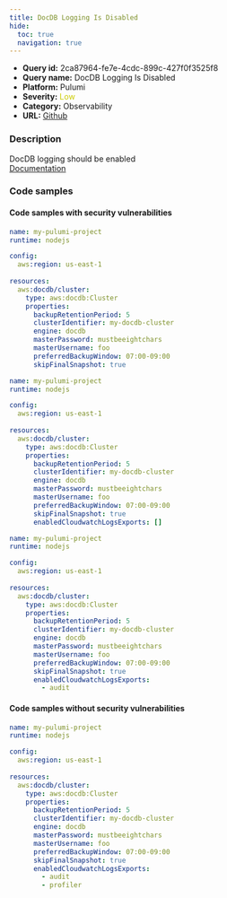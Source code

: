 ```yaml
---
title: DocDB Logging Is Disabled
hide:
  toc: true
  navigation: true
---
```


<style>
  .highlight .hll {
    background-color: #ff171742;
  }
  .md-content {
    max-width: 1100px;
    margin: 0 auto;
  }
</style>

-   **Query id:** 2ca87964-fe7e-4cdc-899c-427f0f3525f8
-   **Query name:** DocDB Logging Is Disabled
-   **Platform:** Pulumi
-   **Severity:** <span style="color:#CC0">Low</span>
-   **Category:** Observability
-   **URL:** [Github](https://github.com/Checkmarx/kics/tree/master/assets/queries/pulumi/aws/docdb_logging_disabled)

### Description
DocDB logging should be enabled<br>
[Documentation](https://www.pulumi.com/registry/packages/aws/api-docs/docdb/cluster/#enabledcloudwatchlogsexports_yaml)

### Code samples
#### Code samples with security vulnerabilities
```yaml title="Positive test num. 1 - yaml file" hl_lines="10"
name: my-pulumi-project
runtime: nodejs

config:
  aws:region: us-east-1
  
resources:
  aws:docdb/cluster:
    type: aws:docdb:Cluster
    properties:
      backupRetentionPeriod: 5
      clusterIdentifier: my-docdb-cluster
      engine: docdb
      masterPassword: mustbeeightchars
      masterUsername: foo
      preferredBackupWindow: 07:00-09:00
      skipFinalSnapshot: true
```
```yaml title="Positive test num. 2 - yaml file" hl_lines="18"
name: my-pulumi-project
runtime: nodejs

config:
  aws:region: us-east-1
  
resources:
  aws:docdb/cluster:
    type: aws:docdb:Cluster
    properties:
      backupRetentionPeriod: 5
      clusterIdentifier: my-docdb-cluster
      engine: docdb
      masterPassword: mustbeeightchars
      masterUsername: foo
      preferredBackupWindow: 07:00-09:00
      skipFinalSnapshot: true
      enabledCloudwatchLogsExports: []

```
```yaml title="Positive test num. 3 - yaml file" hl_lines="18"
name: my-pulumi-project
runtime: nodejs

config:
  aws:region: us-east-1
  
resources:
  aws:docdb/cluster:
    type: aws:docdb:Cluster
    properties:
      backupRetentionPeriod: 5
      clusterIdentifier: my-docdb-cluster
      engine: docdb
      masterPassword: mustbeeightchars
      masterUsername: foo
      preferredBackupWindow: 07:00-09:00
      skipFinalSnapshot: true
      enabledCloudwatchLogsExports:
        - audit

```


#### Code samples without security vulnerabilities
```yaml title="Negative test num. 1 - yaml file"
name: my-pulumi-project
runtime: nodejs

config:
  aws:region: us-east-1
  
resources:
  aws:docdb/cluster:
    type: aws:docdb:Cluster
    properties:
      backupRetentionPeriod: 5
      clusterIdentifier: my-docdb-cluster
      engine: docdb
      masterPassword: mustbeeightchars
      masterUsername: foo
      preferredBackupWindow: 07:00-09:00
      skipFinalSnapshot: true
      enabledCloudwatchLogsExports:
        - audit
        - profiler

```
